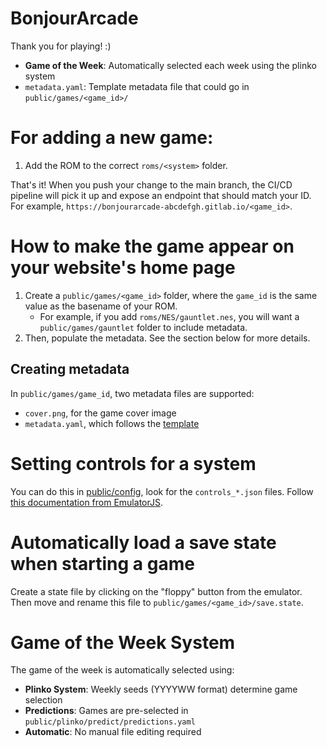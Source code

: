 # BonjourArcade

Thank you for playing! :)

- **Game of the Week**: Automatically selected each week using the plinko system
- `metadata.yaml`: Template metadata file that could go in
  `public/games/<game_id>/`

# For adding a new game:

1. Add the ROM to the correct `roms/<system>` folder.

That's it! When you push your change to the main branch, the CI/CD
pipeline will pick it up and expose an endpoint that should match your
ID. For example, `https://bonjourarcade-abcdefgh.gitlab.io/<game_id>`.

# How to make the game appear on your website's home page

1. Create a `public/games/<game_id>` folder, where the `game_id` is
   the same value as the basename of your ROM.
    - For example, if you add `roms/NES/gauntlet.nes`, you will
      want a `public/games/gauntlet` folder to include metadata.
1. Then, populate the metadata. See the section below for
   more details.

## Creating metadata

In `public/games/game_id`, two metadata files are supported:
- `cover.png`, for the game cover image
- `metadata.yaml`, which follows the [template](metadata.yaml)

# Setting controls for a system

You can do this in [public/config](public/config/), look for the
`controls_*.json` files. Follow [this documentation from
EmulatorJS](https://emulatorjs.org/docs4devs/control-mapping).

# Automatically load a save state when starting a game

Create a state file by clicking on the "floppy" button from the
emulator. Then move and rename this file to
`public/games/<game_id>/save.state`.

# Game of the Week System

The game of the week is automatically selected using:
- **Plinko System**: Weekly seeds (YYYYWW format) determine game selection
- **Predictions**: Games are pre-selected in `public/plinko/predict/predictions.yaml`
- **Automatic**: No manual file editing required
